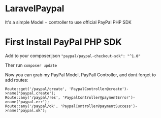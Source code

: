 # LaravelPaypal

It's a simple Model + controller to use official PayPal PHP SDK

# First Install PayPal PHP SDK

Add to your composer.json
```"paypal/paypal-checkout-sdk": "^1.0"```

Ther run `composer update`

Now you can grab my PayPal Model, PayPall Controller, and dont forget to add routes:

```
Route::get('/paypal/create', 'PaypalController@create')->name('paypal.create');
Route::any('/paypal/res', 'PaypalController@paymentError')->name('paypal.err');
Route::any('/paypal/ok', 'PaypalController@paymentSuccess')->name('paypal.ok');
```

